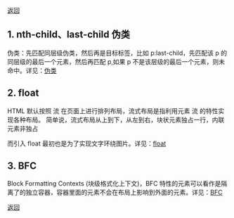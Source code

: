 [返回](../../README.md)

## 1. nth-child、last-child 伪类

伪类：先匹配同层级伪类，然后再是目标标签，比如 p:last-child，先匹配该 p 的同层级的最后一个元素，然后再匹配 p,如果 p 不是该层级的最后一个元素，则未命中。详见：[伪类](./pseudo-class.md)

## 2. float

HTML 默认按照 流 在页面上进行排列布局，流式布局是指利用元素 流 的特性实现各种布局。 简单说，流式布局从上到下，从左到右，块状元素独占一行，内联元素非独占

而引入 float 最初也是为了实现文字环绕图片。详见：[float](./float.md)
## 3. BFC

Block Formatting Contexts (块级格式化上下文)，BFC 特性的元素可以看作是隔离了的独立容器，容器里面的元素不会在布局上影响到外面的元素。详见：[BFC](./bfc.md)

[返回](../../README.md)
